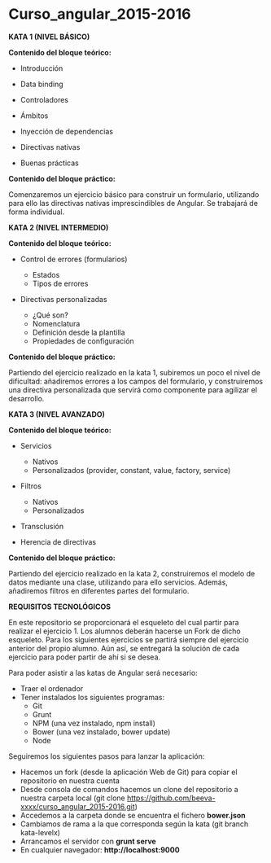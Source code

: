 # Curso_angular_2015-2016

**KATA 1 (NIVEL BÁSICO)**

**Contenido del bloque teórico:**

* Introducción
    
* Data binding
    
* Controladores
    
* Ámbitos
    
* Inyección de dependencias
    
* Directivas nativas
    
* Buenas prácticas
    

**Contenido del bloque práctico:**

Comenzaremos un ejercicio básico para construir un formulario, utilizando para ello las directivas nativas imprescindibles de Angular. Se trabajará de forma individual.


**KATA 2 (NIVEL INTERMEDIO)**

**Contenido del bloque teórico:**

* Control de errores (formularios)
    * Estados
    * Tipos de errores
    
* Directivas personalizadas
    * ¿Qué son?
    * Nomenclatura
    * Definición desde la plantilla
    * Propiedades de configuración

**Contenido del bloque práctico:**

Partiendo del ejercicio realizado en la kata 1, subiremos un poco el nivel de dificultad: añadiremos errores a los campos del formulario, y construiremos una directiva personalizada que servirá como componente para agilizar el desarrollo.


**KATA 3 (NIVEL AVANZADO)**

**Contenido del bloque teórico:**

* Servicios
    * Nativos
    * Personalizados (provider, constant, value, factory, service)
    
* Filtros
    * Nativos
    * Personalizados

* Transclusión

* Herencia de directivas


**Contenido del bloque práctico:**

Partiendo del ejercicio realizado en la kata 2, construiremos el modelo de datos mediante una clase, utilizando para ello servicios. Además, añadiremos filtros en diferentes partes del formulario.



**REQUISITOS TECNOLÓGICOS**

En este repositorio se proporcionará el esqueleto del cual partir para realizar el ejercicio 1. Los alumnos deberán hacerse un Fork de dicho esqueleto.
Para los siguientes ejercicios se partirá siempre del ejercicio anterior del propio alumno. Aún así, se entregará la solución de cada ejercicio para poder partir de ahí si se desea.

Para poder asistir a las katas de Angular será necesario:
* Traer el ordenador
* Tener instalados los siguientes programas:
    * Git
    * Grunt
    * NPM (una vez instalado, npm install)
    * Bower (una vez instalado, bower update)
    * Node

Seguiremos los siguientes pasos para lanzar la aplicación:
* Hacemos un fork (desde la aplicación Web de Git) para copiar el repositorio en nuestra cuenta
* Desde consola de comandos hacemos un clone del repositorio a nuestra carpeta local (git clone https://github.com/beeva-xxxx/curso_angular_2015-2016.git)
* Accedemos a la carpeta donde se encuentra el fichero **bower.json**
* Cambiamos de rama a la que corresponda según la kata (git branch kata-levelx)
* Arrancamos el servidor con **grunt serve**
* En cualquier navegador: **http://localhost:9000**
